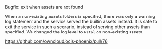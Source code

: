 Bugfix: exit when assets are not found

When a non-existing assets folders is specified, there was only a warning log statement and the service served
the builtin assets instead. It is safe to exit the service in such a scenario, instead of serving other assets
than specified. We changed the log level to `Fatal` on non-existing assets.

https://github.com/owncloud/ocis-phoenix/pull/76
